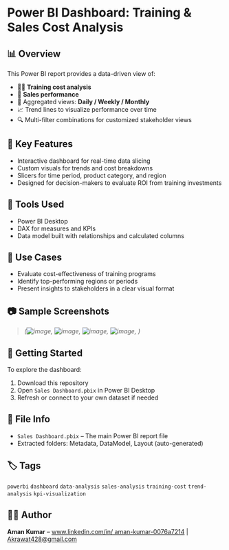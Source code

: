 # Power BI Dashboard: Training & Sales Cost Analysis

## 📊 Overview
This Power BI report provides a data-driven view of:
- 🧑‍🏫 **Training cost analysis**
- 💸 **Sales performance**
- 📅 Aggregated views: **Daily / Weekly / Monthly**
- 📈 Trend lines to visualize performance over time
- 🔍 Multi-filter combinations for customized stakeholder views

## 🧩 Key Features
- Interactive dashboard for real-time data slicing
- Custom visuals for trends and cost breakdowns
- Slicers for time period, product category, and region
- Designed for decision-makers to evaluate ROI from training investments

## 🔧 Tools Used
- Power BI Desktop
- DAX for measures and KPIs
- Data model built with relationships and calculated columns

## 📌 Use Cases
- Evaluate cost-effectiveness of training programs
- Identify top-performing regions or periods
- Present insights to stakeholders in a clear visual format

## 📷 Sample Screenshots
> *(![image](https://github.com/user-attachments/assets/8af1eeda-5fcb-48f1-8b19-278495a8b3ce),
> ![image](https://github.com/user-attachments/assets/8a959709-9424-47d2-89e3-fea2385b99ac),
> ![image](https://github.com/user-attachments/assets/f287946f-dbab-46d4-8d10-c5602c096fdc),
> ![image](https://github.com/user-attachments/assets/ceb0bc06-abbb-416c-9d1d-2f048e24ef2e),
)*

## 🚀 Getting Started
To explore the dashboard:
1. Download this repository
2. Open `Sales Dashboard.pbix` in Power BI Desktop
3. Refresh or connect to your own dataset if needed

## 📁 File Info
- `Sales Dashboard.pbix` – The main Power BI report file
- Extracted folders: Metadata, DataModel, Layout (auto-generated)

## 🏷️ Tags
`powerbi` `dashboard` `data-analysis` `sales-analysis` `training-cost` `trend-analysis` `kpi-visualization`

## 🧑‍💼 Author
**Aman Kumar** – [www.linkedin.com/in/
aman-kumar-0076a7214](#) | [Akrawat428@gmail.com](#)
